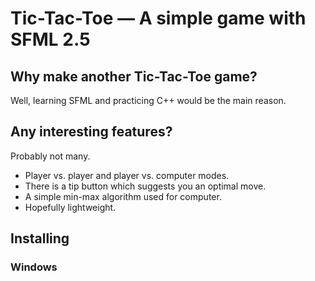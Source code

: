# Tic-Tac-Toe — A simple game with SFML 2.5


## Why make another Tic-Tac-Toe game?
Well, learning SFML and practicing C++ would be the main reason. 

## Any interesting features?
Probably not many.
* Player vs. player and player vs. computer modes.
* There is a tip button which suggests you an optimal move. 
* A simple min-max algorithm used for computer.
* Hopefully lightweight.


## Installing

### Windows

